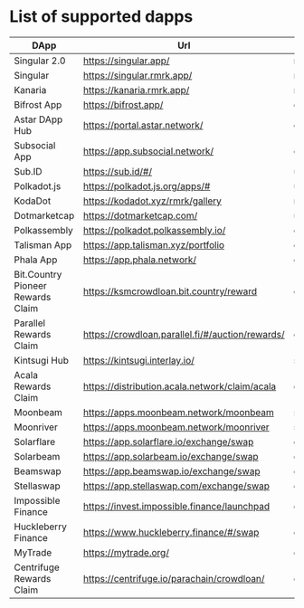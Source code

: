 
# List of supported dapps
|               DApp                |                       Url                        |          Tags           |
| --------------------------------- | ------------------------------------------------ | ----------------------- |
| Singular 2.0                      | https://singular.app/                            | nft                     |
| Singular                          | https://singular.rmrk.app/                       | nft                     |
| Kanaria                           | https://kanaria.rmrk.app/                        | nft                     |
| Bifrost App                       | https://bifrost.app/                             | defi,crowdloans         |
| Astar DApp Hub                    | https://portal.astar.network/                    | defi,staking            |
| Subsocial App                     | https://app.subsocial.network/                   | community               |
| Sub.ID                            | https://sub.id/#/                                | utilities               |
| Polkadot.js                       | https://polkadot.js.org/apps/#                   | utilities               |
| KodaDot                           | https://kodadot.xyz/rmrk/gallery                 | nft                     |
| Dotmarketcap                      | https://dotmarketcap.com/                        | utilities               |
| Polkassembly                      | https://polkadot.polkassembly.io/                | community               |
| Talisman App                      | https://app.talisman.xyz/portfolio               | defi,crowdloans         |
| Phala App                         | https://app.phala.network/                       | defi,staking            |
| Bit.Country Pioneer Rewards Claim | https://ksmcrowdloan.bit.country/reward          | crowdloans              |
| Parallel Rewards Claim            | https://crowdloan.parallel.fi/#/auction/rewards/ | crowdloans              |
| Kintsugi Hub                      | https://kintsugi.interlay.io/                    | staking,defi,crowdloans |
| Acala Rewards Claim               | https://distribution.acala.network/claim/acala   | crowdloans              |
| Moonbeam                          | https://apps.moonbeam.network/moonbeam           | staking,crowdloans,evm  |
| Moonriver                         | https://apps.moonbeam.network/moonriver          | staking,crowdloans,evm  |
| Solarflare                        | https://app.solarflare.io/exchange/swap          | defi,staking,evm        |
| Solarbeam                         | https://app.solarbeam.io/exchange/swap           | defi,staking,evm        |
| Beamswap                          | https://app.beamswap.io/exchange/swap            | defi,staking,evm        |
| Stellaswap                        | https://app.stellaswap.com/exchange/swap         | defi,staking,evm        |
| Impossible Finance                | https://invest.impossible.finance/launchpad      | defi,evm                |
| Huckleberry Finance               | https://www.huckleberry.finance/#/swap           | defi,staking,evm        |
| MyTrade                           | https://mytrade.org/                             | defi,evm                |
| Centrifuge Rewards Claim          | https://centrifuge.io/parachain/crowdloan/       | crowdloans              |

